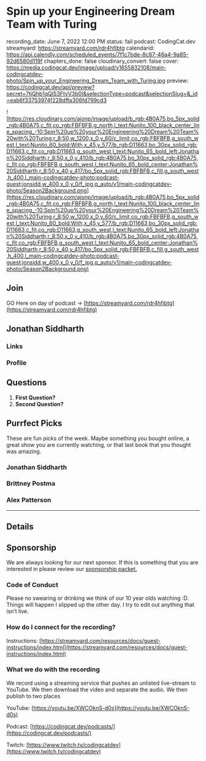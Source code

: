 # Spin up your Engineering Dream Team with Turing

recording_date: June 7, 2022 12:00 PM
status: fail
podcast: CodingCat.dev
streamyard: https://streamyard.com/rdr4hfibtg
calendarid: https://api.calendly.com/scheduled_events/7f1c7bde-8c87-46a4-9a85-92d6580d119f
chapters_done: false
cloudinary_convert: false
cover: https://media.codingcat.dev/image/upload/v1655832108/main-codingcatdev-photo/Spin_up_your_Engineering_Dream_Team_with_Turing.jpg
preview: https://codingcat.dev/api/preview?secret=7tjQhb1qQlS3FtyV3b0I&selectionType=podcast&selectionSlug=&_id=eab6f33753974f228dffa306fd799cd3

![https://res.cloudinary.com/ajonp/image/upload/b_rgb:4B0A75,bo_5px_solid_rgb:4B0A75,c_fit,co_rgb:FBFBFB,g_north,l_text:Nunito_100_black_center_line_spacing_-10:Spin%20up%20your%20Engineering%20Dream%20Team%20with%20Turing,r_8:50,w_1200,x_0,y_60/c_limit,co_rgb:FBFBFB,g_south_west,l_text:Nunito_60_bold:With,x_45,y_577/b_rgb:D11663,bo_30px_solid_rgb:D11663,c_fit,co_rgb:D11663,g_south_west,l_text:Nunito_65_bold_left:Jonathan%20Siddharth,r_8:50,x_0,y_410/b_rgb:4B0A75,bo_30px_solid_rgb:4B0A75,c_fit,co_rgb:FBFBFB,g_south_west,l_text:Nunito_65_bold_center:Jonathan%20Siddharth,r_8:50,x_40,y_417/bo_5px_solid_rgb:FBFBFB,c_fill,g_south_west,h_400,l_main-codingcatdev-photo:podcast-guest:jonsidd,w_400,x_0,y_0/f_jpg,q_auto/v1/main-codingcatdev-photo/Season2Background.png](https://res.cloudinary.com/ajonp/image/upload/b_rgb:4B0A75,bo_5px_solid_rgb:4B0A75,c_fit,co_rgb:FBFBFB,g_north,l_text:Nunito_100_black_center_line_spacing_-10:Spin%20up%20your%20Engineering%20Dream%20Team%20with%20Turing,r_8:50,w_1200,x_0,y_60/c_limit,co_rgb:FBFBFB,g_south_west,l_text:Nunito_60_bold:With,x_45,y_577/b_rgb:D11663,bo_30px_solid_rgb:D11663,c_fit,co_rgb:D11663,g_south_west,l_text:Nunito_65_bold_left:Jonathan%20Siddharth,r_8:50,x_0,y_410/b_rgb:4B0A75,bo_30px_solid_rgb:4B0A75,c_fit,co_rgb:FBFBFB,g_south_west,l_text:Nunito_65_bold_center:Jonathan%20Siddharth,r_8:50,x_40,y_417/bo_5px_solid_rgb:FBFBFB,c_fill,g_south_west,h_400,l_main-codingcatdev-photo:podcast-guest:jonsidd,w_400,x_0,y_0/f_jpg,q_auto/v1/main-codingcatdev-photo/Season2Background.png)

## Join

GO Here on day of podcast -> [https://streamyard.com/rdr4hfibtg](https://streamyard.com/rdr4hfibtg)

## Jonathan Siddharth

### Links

### Profile

## Questions

1. **First Question?**
2. **Second Question?**

## Purrfect Picks

These are fun picks of the week. Maybe something you bought online, a great show you are currently watching, or that last book that you thought was amazing.

### Jonathan Siddharth

### Brittney Postma

### Alex Patterson

---

## Details

## Sponsorship

We are always looking for our next sponsor. If this is something that you are interested in please review our [sponsorship packet.](https://codingcat.dev/sponsorship)

### Code of Conduct

Please no swearing or drinking we think of our 10 year olds watching :D. Things will happen I slipped up the other day. I try to edit out anything that isn’t live.

### How do I connect for the recording?

Instructions: [https://streamyard.com/resources/docs/guest-instructions/index.html](https://streamyard.com/resources/docs/guest-instructions/index.html)

### What we do with the recording

We record using a streaming service that pushes an unlisted live-stream to YouTube. We then download the video and separate the audio. We then publish to two places

YouTube: [https://youtu.be/XWCOknS-d0s](https://youtu.be/XWCOknS-d0s)

Podcast: [https://codingcat.dev/podcasts/](https://codingcat.dev/podcasts/)

Twitch: [https://www.twitch.tv/codingcatdev](https://www.twitch.tv/codingcatdev)